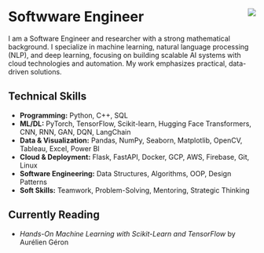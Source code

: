 # Softwware Engineer  <img align="right" src="https://visitor-badge.laobi.icu/badge?page_id=Karimansor.readme" />

I am a Software Engineer and researcher with a strong mathematical background. I specialize in machine learning, natural language processing (NLP), and deep learning, focusing on building scalable AI systems with cloud technologies and automation. My work emphasizes practical, data-driven solutions.


## Technical Skills

- **Programming:** Python, C++, SQL  
- **ML/DL:** PyTorch, TensorFlow, Scikit-learn, Hugging Face Transformers, CNN, RNN, GAN, DQN, LangChain  
- **Data & Visualization:** Pandas, NumPy, Seaborn, Matplotlib, OpenCV, Tableau, Excel, Power BI  
- **Cloud & Deployment:** Flask, FastAPI, Docker, GCP, AWS, Firebase, Git, Linux  
- **Software Engineering:** Data Structures, Algorithms, OOP, Design Patterns  
- **Soft Skills:** Teamwork, Problem-Solving, Mentoring, Strategic Thinking


## Currently Reading

- *Hands-On Machine Learning with Scikit-Learn and TensorFlow* by Aurélien Géron

